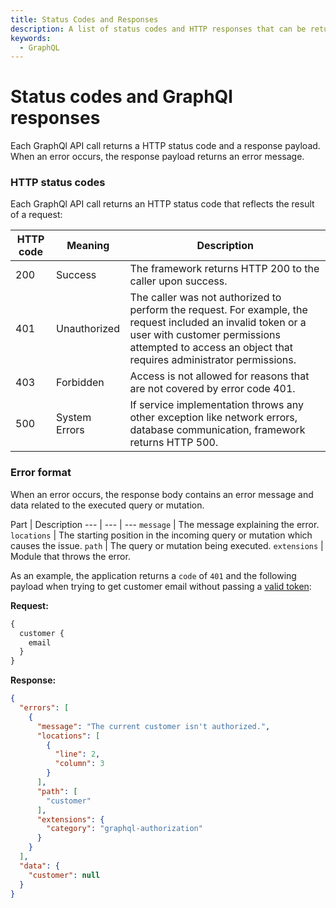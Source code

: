 ```yaml
---
title: Status Codes and Responses
description: A list of status codes and HTTP responses that can be returned from the GraphQl API.
keywords:
  - GraphQL
---
```


# Status codes and GraphQl responses

Each GraphQl API call returns a HTTP status code and a response payload. When an error occurs, the response payload returns an error message.

### HTTP status codes

Each GraphQl API call returns an HTTP status code that reflects the result of a request:

HTTP code | Meaning | Description
--- | --- | ---
200 | Success | The framework returns HTTP 200 to the caller upon success.
401 | Unauthorized | The caller was not authorized to perform the request. For example, the request included an invalid token or a user with customer permissions attempted to access an object that requires administrator permissions.
403 | Forbidden | Access is not allowed for reasons that are not covered by error code 401.
500 | System Errors | If service implementation throws any other exception  like network errors, database communication, framework returns HTTP 500.

### Error format

When an error occurs, the response body contains an error message and data related to the executed query or mutation.

Part | Description
--- | --- | ---
`message` | The message explaining the error.
`locations` | The starting position in the incoming query or mutation which causes the issue.
`path` | The query or mutation being executed.
`extensions` | Module that throws the error.

As an example, the application returns a `code` of `401` and the following payload when trying to get customer email without passing a [valid token](authorization-tokens.md):

**Request:**

```graphql
{
  customer {
    email
  }
}
```

**Response:**

```json
{
  "errors": [
    {
      "message": "The current customer isn't authorized.",
      "locations": [
        {
          "line": 2,
          "column": 3
        }
      ],
      "path": [
        "customer"
      ],
      "extensions": {
        "category": "graphql-authorization"
      }
    }
  ],
  "data": {
    "customer": null
  }
}
```
